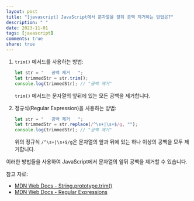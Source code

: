 ```yaml
---
layout: post
title: "[javascript] JavaScript에서 문자열을 앞뒤 공백 제거하는 방법은?"
description: " "
date: 2023-11-01
tags: [javascript]
comments: true
share: true
---
```


1. `trim()` 메서드를 사용하는 방법:
   
   ```javascript
   let str = "   공백 제거   ";
   let trimmedStr = str.trim();
   console.log(trimmedStr); // "공백 제거"
   ```

   `trim()` 메서드는 문자열의 앞뒤에 있는 모든 공백을 제거합니다.

2. 정규식(Regular Expression)을 사용하는 방법:
   
   ```javascript
   let str = "   공백 제거   ";
   let trimmedStr = str.replace(/^\s+|\s+$/g, "");
   console.log(trimmedStr); // "공백 제거"
   ```

   위의 정규식 `/^\s+|\s+$/g`은 문자열의 앞과 뒤에 있는 하나 이상의 공백을 모두 제거합니다.

이러한 방법들을 사용하여 JavaScript에서 문자열의 앞뒤 공백을 제거할 수 있습니다.

참고 자료:
- [MDN Web Docs - String.prototype.trim()](https://developer.mozilla.org/ko/docs/Web/JavaScript/Reference/Global_Objects/String/trim)
- [MDN Web Docs - Regular Expressions](https://developer.mozilla.org/ko/docs/Web/JavaScript/Guide/Regular_Expressions)